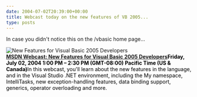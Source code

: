 ```yaml
---
date: 2004-07-02T20:39:00+00:00
title: Webcast today on the new features of VB 2005...
type: posts
---
```

In case you didn't notice this on the /vbasic home page...



[ <img style="MARGIN-RIGHT: 10px" alt="New Features for Visual Basic 2005 Developers" src="http://msdn.microsoft.com/vbasic/art/community/robertgreen.PNG" align="left" border="0" />](http://msevents.microsoft.com/cui/eventdetail.aspx?eventid=1032254455&culture=en-us)<span style="DISPLAY: inline-block"><a style="FONT-WEIGHT: bold" href="http://msevents.microsoft.com/cui/eventdetail.aspx?eventid=1032254455&culture=en-us">MSDN Webcast: New Features for Visual Basic 2005 Developers</a><span style="COLOR: #000000"><b>Friday, July 02, 2004 1:00 PM – 2:30 PM (GMT-08:00) Pacific Time (US & Canada)</b>In this webcast, you'll learn about the new features in the language, and in the Visual Studio .NET environment, including the My namespace, IntelliTasks, new exception-handling features, data binding support, generics, operator overloading and more. </span></span>

